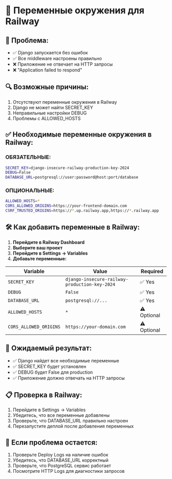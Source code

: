 # 🔧 Переменные окружения для Railway

## 🚨 Проблема:
- ✅ Django запускается без ошибок
- ✅ Все middleware настроены правильно
- ❌ Приложение не отвечает на HTTP запросы
- ❌ "Application failed to respond"

## 🔍 Возможные причины:
1. Отсутствуют переменные окружения в Railway
2. Django не может найти SECRET_KEY
3. Неправильные настройки DEBUG
4. Проблемы с ALLOWED_HOSTS

## ✅ Необходимые переменные окружения в Railway:

### ОБЯЗАТЕЛЬНЫЕ:
```bash
SECRET_KEY=django-insecure-railway-production-key-2024
DEBUG=False
DATABASE_URL=postgresql://user:password@host:port/database
```

### ОПЦИОНАЛЬНЫЕ:
```bash
ALLOWED_HOSTS=*
CORS_ALLOWED_ORIGINS=https://your-frontend-domain.com
CSRF_TRUSTED_ORIGINS=https://*.up.railway.app,https://*.railway.app
```

## 🛠️ Как добавить переменные в Railway:

1. **Перейдите в Railway Dashboard**
2. **Выберите ваш проект**
3. **Перейдите в Settings → Variables**
4. **Добавьте переменные:**

| Variable | Value | Required |
|----------|-------|----------|
| `SECRET_KEY` | `django-insecure-railway-production-key-2024` | ✅ Yes |
| `DEBUG` | `False` | ✅ Yes |
| `DATABASE_URL` | `postgresql://...` | ✅ Yes |
| `ALLOWED_HOSTS` | `*` | ⚠️ Optional |
| `CORS_ALLOWED_ORIGINS` | `https://your-domain.com` | ⚠️ Optional |

## 🎯 Ожидаемый результат:
- ✅ Django найдет все необходимые переменные
- ✅ SECRET_KEY будет установлен
- ✅ DEBUG будет False для production
- ✅ Приложение должно отвечать на HTTP запросы

## 📋 Проверка в Railway:
1. Перейдите в Settings → Variables
2. Убедитесь, что все переменные добавлены
3. Проверьте, что DATABASE_URL правильно настроен
4. Перезапустите деплой после добавления переменных

## 🔄 Если проблема остается:
1. Проверьте Deploy Logs на наличие ошибок
2. Убедитесь, что DATABASE_URL корректный
3. Проверьте, что PostgreSQL сервис работает
4. Посмотрите HTTP Logs для диагностики запросов
